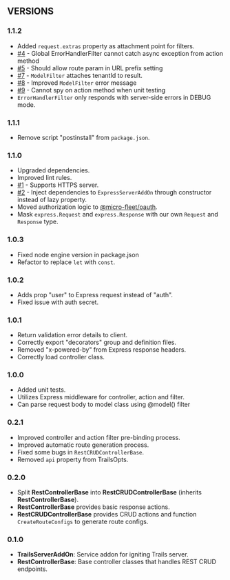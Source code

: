 ## VERSIONS

### 1.1.2
- Added `request.extras` property as attachment point for filters.
- [#4](https://github.com/gennovative/micro-fleet-web/issues/4) - Global ErrorHandlerFilter cannot catch async exception from action method
- [#5](https://github.com/gennovative/micro-fleet-web/issues/5) - Should allow route param in URL prefix setting
- [#7](https://github.com/gennovative/micro-fleet-web/issues/7) - `ModelFilter` attaches tenantId to result.
- [#8](https://github.com/gennovative/micro-fleet-web/issues/8) - Improved `ModelFilter` error message
- [#9](https://github.com/gennovative/micro-fleet-web/issues/9) - Cannot spy on action method when unit testing
- `ErrorHandlerFilter` only responds with server-side errors in DEBUG mode.

### 1.1.1
- Remove script "postinstall" from `package.json`.

### 1.1.0
- Upgraded dependencies.
- Improved lint rules.
- [#1](https://github.com/gennovative/micro-fleet-web/issues/1) - Supports HTTPS server.
- [#2](https://github.com/gennovative/micro-fleet-web/issues/2) - Inject dependencies to `ExpressServerAddOn` through constructor instead of lazy property.
- Moved authorization logic to [@micro-fleet/oauth](https://github.com/gennovative/micro-fleet-oauth).
- Mask `express.Request` and `express.Response` with our own `Request` and `Response` type.

### 1.0.3
- Fixed node engine version in package.json
- Refactor to replace `let` with `const`.

### 1.0.2
- Adds prop "user" to Express request instead of "auth".
- Fixed issue with auth secret.

### 1.0.1
- Return validation error details to client.
- Correctly export "decorators" group and definition files.
- Removed "x-powered-by" from Express response headers.
- Correctly load controller class.

### 1.0.0
- Added unit tests.
- Utilizes Express middleware for controller, action and filter.
- Can parse request body to model class using @model() filter

### 0.2.1
- Improved controller and action filter pre-binding process.
- Improved automatic route generation process.
- Fixed some bugs in `RestCRUDControllerBase`.
- Removed `api` property from TrailsOpts.

### 0.2.0
- Split **RestControllerBase** into **RestCRUDControllerBase** (inherits **RestControllerBase**).
- **RestControllerBase** provides basic response actions.
- **RestCRUDControllerBase** provides CRUD actions and function `CreateRouteConfigs` to generate route configs.

### 0.1.0
- **TrailsServerAddOn**: Service addon for igniting Trails server.
- **RestControllerBase**: Base controller classes that handles REST CRUD endpoints.